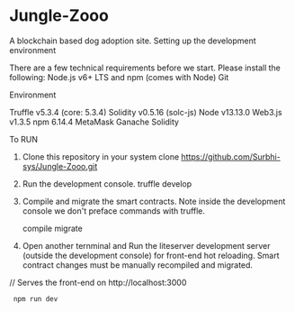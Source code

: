# Jungle-Zooo
A blockchain based dog adoption site.
Setting up the development environment

There are a few technical requirements before we start. Please install the following:
 Node.js v6+ LTS and npm (comes with Node)
 Git
 
 Environment
 
 Truffle v5.3.4 (core: 5.3.4)
 Solidity v0.5.16 (solc-js)
 Node v13.13.0
 Web3.js v1.3.5
 npm 6.14.4
 MetaMask
 Ganache
 Solidity
 
 To RUN
 1. Clone this repository in your system 
     clone https://github.com/Surbhi-sys/Jungle-Zooo.git
 
 2. Run the development console.
       truffle develop
       
 3. Compile and migrate the smart contracts. Note inside the development console we don't preface commands with truffle.

       compile
       migrate
 
4. Open another ternminal and Run the liteserver development server (outside the development console) for front-end hot reloading. Smart contract changes must be manually recompiled and migrated.

// Serves the front-end on http://localhost:3000

     npm run dev
 
